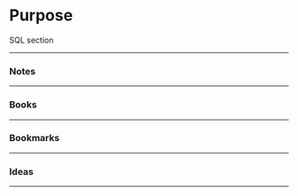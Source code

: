 # Purpose

SQL section

------

### Notes



------

### Books



------

### Bookmarks



------



### Ideas





------



